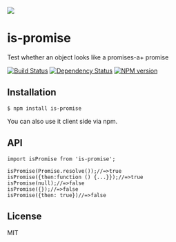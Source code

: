 [![](https://promisesaplus.com/assets/logo-small.png)](https://promisesaplus.com/)

is-promise
==========

Test whether an object looks like a promises-a+ promise

[![Build Status](https://img.shields.io/travis/then/is-promise/master.svg)](https://travis-ci.org/then/is-promise) [![Dependency Status](https://img.shields.io/david/then/is-promise.svg)](https://david-dm.org/then/is-promise) [![NPM version](https://img.shields.io/npm/v/is-promise.svg)](https://www.npmjs.org/package/is-promise)

Installation
------------

    $ npm install is-promise

You can also use it client side via npm.

API
---

    import isPromise from 'is-promise';

    isPromise(Promise.resolve());//=>true
    isPromise({then:function () {...}});//=>true
    isPromise(null);//=>false
    isPromise({});//=>false
    isPromise({then: true})//=>false

License
-------

MIT
